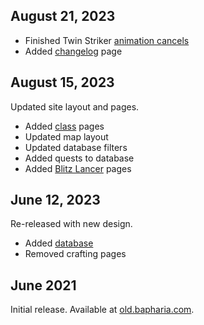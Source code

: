 ## August 21, 2023
- Finished Twin Striker [animation cancels](/classes/7/skills)
- Added [changelog](/changelog) page

## August 15, 2023
Updated site layout and pages.
- Added [class](/classes) pages
- Updated map layout
- Updated database filters
- Added quests to database
- Added [Blitz Lancer](/classes/20) pages

## June 12, 2023
Re-released with new design. 
- Added [database](/db)
- Removed crafting pages

## June 2021
Initial release. Available at [old.bapharia.com](https://old.bapharia.com).